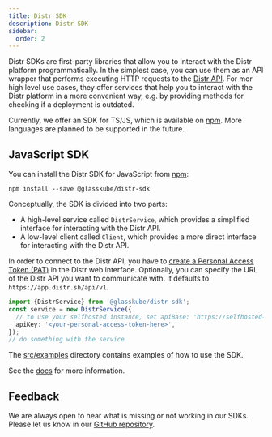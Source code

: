 ```yaml
---
title: Distr SDK
description: Distr SDK
sidebar:
  order: 2
---
```


Distr SDKs are first-party libraries that allow you to interact with the Distr platform programmatically.
In the simplest case, you can use them as an API wrapper that performs executing HTTP requests to the [Distr API](/docs/integrations/api).
For mor high level use cases, they offer services that help you to interact with the Distr platform in a more convenient way, e.g. by providing methods for checking if a deployment is outdated.

Currently, we offer an SDK for TS/JS, which is available on [npm](https://www.npmjs.com/package/@glasskube/distr-sdk).
More languages are planned to be supported in the future.

## JavaScript SDK

You can install the Distr SDK for JavaScript from [npm](https://npmjs.org/package/@glasskube/distr-sdk):

```shell
npm install --save @glasskube/distr-sdk
```

Conceptually, the SDK is divided into two parts:

- A high-level service called `DistrService`, which provides a simplified interface for interacting with the Distr API.
- A low-level client called `Client`, which provides a more direct interface for interacting with the Distr API.

In order to connect to the Distr API, you have to [create a Personal Access Token (PAT)](/docs/integrations/personal-access-token) in the Distr web interface.
Optionally, you can specify the URL of the Distr API you want to communicate with. It defaults to `https://app.distr.sh/api/v1`.

```typescript
import {DistrService} from '@glasskube/distr-sdk';
const service = new DistrService({
  // to use your selfhosted instance, set apiBase: 'https://selfhosted-instance.company/api/v1',
  apiKey: '<your-personal-access-token-here>',
});
// do something with the service
```

The [src/examples](https://github.com/glasskube/distr/tree/main/sdk/js/src/examples) directory contains examples of how to use the SDK.

See the [docs](https://github.com/glasskube/distr/tree/main/sdk/js/docs/README.md) for more information.

## Feedback

We are always open to hear what is missing or not working in our SDKs. Please let us know in our [GitHub repository](https://github.com/glasskube/distr).
